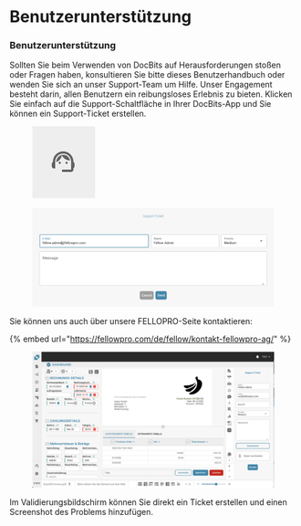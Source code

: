 # Benutzerunterstützung

### Benutzerunterstützung <a href="#ikpwh4qbrq82" id="ikpwh4qbrq82"></a>

Sollten Sie beim Verwenden von DocBits auf Herausforderungen stoßen oder Fragen haben, konsultieren Sie bitte dieses Benutzerhandbuch oder wenden Sie sich an unser Support-Team um Hilfe. Unser Engagement besteht darin, allen Benutzern ein reibungsloses Erlebnis zu bieten. Klicken Sie einfach auf die Support-Schaltfläche in Ihrer DocBits-App und Sie können ein Support-Ticket erstellen.

<figure><img src="../.gitbook/assets/image (27).png" alt=""><figcaption></figcaption></figure>

<figure><img src="../.gitbook/assets/image (28).png" alt=""><figcaption></figcaption></figure>

Sie können uns auch über unsere FELLOPRO-Seite kontaktieren:

{% embed url="https://fellowpro.com/de/fellow/kontakt-fellowpro-ag/" %}

<figure><img src="../.gitbook/assets/Bildschirmfoto 2024-05-07 um 16.50.45.png" alt=""><figcaption></figcaption></figure>

Im Validierungsbildschirm können Sie direkt ein Ticket erstellen und einen Screenshot des Problems hinzufügen.
